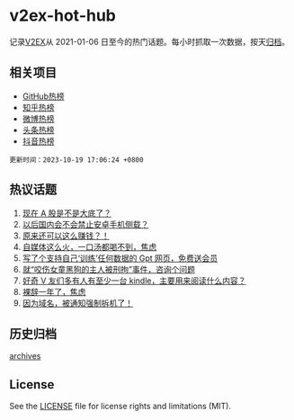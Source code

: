 # v2ex-hot-hub

 记录[V2EX](https://www.v2ex.com/)从 2021-01-06 日至今的热门话题。每小时抓取一次数据，按天[归档](archives)。
 
 ## 相关项目

- [GitHub热榜](https://github.com/snaildev/github-hot-hub)
- [知乎热榜](https://github.com/snaildev/zhihu-hot-hub)
- [微博热榜](https://github.com/snaildev/weibo-hot-hub)
- [头条热榜](https://github.com/snaildev/toutiao-hot-hub)
- [抖音热榜](https://github.com/snaildev/douyin-hot-hub)


 `更新时间：2023-10-19 17:06:24 +0800`

## 热议话题

1. [现在 A 股是不是大底了？](https://www.v2ex.com/t/983365)
1. [以后国内会不会禁止安卓手机侧载？](https://www.v2ex.com/t/983248)
1. [原来还可以这么赚钱？！](https://www.v2ex.com/t/983344)
1. [自媒体这么火，一口汤都喝不到，焦虑](https://www.v2ex.com/t/983237)
1. [写了个支持自己‘训练’任何数据的 Gpt 网页，免费送会员](https://www.v2ex.com/t/983404)
1. [就“咬伤女童黑狗的主人被刑拘”事件，咨询个问题](https://www.v2ex.com/t/983371)
1. [好奇 V 友们多有人有至少一台 kindle，主要用来阅读什么内容？](https://www.v2ex.com/t/983414)
1. [裸辞一年了，焦虑](https://www.v2ex.com/t/983360)
1. [因为域名，被通知强制拆机了！](https://www.v2ex.com/t/983333)

## 历史归档

[archives](archives)

## License

See the [LICENSE](LICENSE) file for license rights and limitations (MIT).
